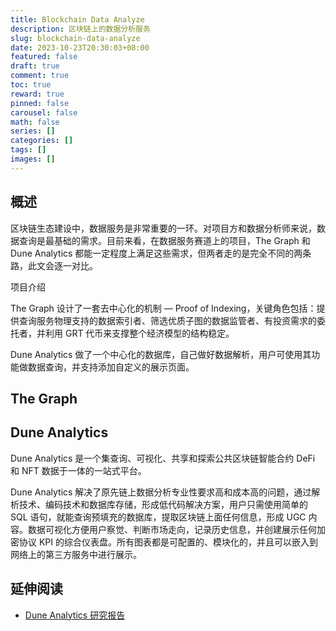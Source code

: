 ```yaml
---
title: Blockchain Data Analyze
description: 区块链上的数据分析服务
slug: blockchain-data-analyze
date: 2023-10-23T20:30:03+08:00
featured: false
draft: true
comment: true
toc: true
reward: true
pinned: false
carousel: false
math: false
series: []
categories: []
tags: []
images: []
---
```


## 概述

区块链生态建设中，数据服务是非常重要的一环。对项目方和数据分析师来说，数据查询是最基础的需求。目前来看，在数据服务赛道上的项目，The Graph 和 Dune Analytics 都能一定程度上满足这些需求，但两者走的是完全不同的两条路，此文会逐一对比。

项目介绍

The Graph 设计了一套去中心化的机制 — Proof of Indexing，关键角色包括：提供查询服务物理支持的数据索引者、筛选优质子图的数据监管者、有投资需求的委托者，并利用 GRT 代币来支撑整个经济模型的结构稳定。

Dune Analytics 做了一个中心化的数据库，自己做好数据解析，用户可使用其功能做数据查询，并支持添加自定义的展示页面。

## The Graph

## Dune Analytics

Dune Analytics 是一个集查询、可视化、共享和探索公共区块链智能合约 DeFi 和 NFT 数据于一体的一站式平台。

Dune Analytics 解决了原先链上数据分析专业性要求高和成本高的问题，通过解析技术、编码技术和数据库存储，形成低代码解决方案，用户只需使用简单的 SQL 语句，就能查询预填充的数据库，提取区块链上面任何信息，形成 UGC 内容。数据可视化方便用户察觉、判断市场走向，记录历史信息，并创建展示任何加密协议 KPI 的综合仪表盘。所有图表都是可配置的、模块化的，并且可以嵌入到网络上的第三方服务中进行展示。

## 延伸阅读

- [Dune Analytics 研究报告](https://foresightnews.pro/article/detail/8869)
